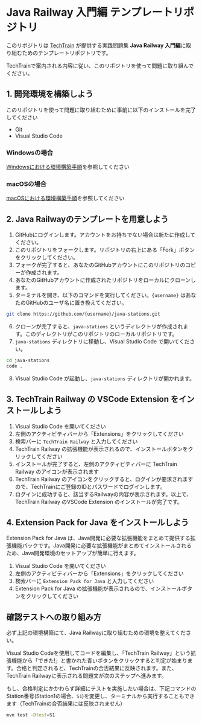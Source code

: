 # Java Railway 入門編 テンプレートリポジトリ

このリポジトリは [TechTrain](https://techtrain.dev) が提供する実践問題集 **Java Railway 入門編**に取り組むためのテンプレートリポジトリです。

TechTrainで案内される内容に従い、このリポジトリを使って問題に取り組んでください。


## 1. 開発環境を構築しよう

このリポジトリを使って問題に取り組むために事前に以下のインストールを完了してください

- Git
- Visual Studio Code

### Windowsの場合

[Windowsにおける環境構築手順](./docs/README-windows.md)を参照してください

### macOSの場合

[macOSにおける環境構築手順](./docs/README-macos.md)を参照してください

## 2. Java Railwayのテンプレートを用意しよう

1. GitHubにログインします。アカウントをお持ちでない場合は新たに作成してください。
2. このリポジトリをフォークします。リポジトリの右上にある「Fork」ボタンをクリックしてください。
3. フォークが完了すると、あなたのGitHubアカウントにこのリポジトリのコピーが作成されます。
4. あなたのGitHubアカウントに作成されたリポジトリをローカルにクローンします。
5. ターミナルを開き、以下のコマンドを実行してください。`{username}` はあなたのGitHubのユーザ名に置き換えてください。
  ```bash
  git clone https://github.com/{username}/java-stations.git
  ```
6. クローンが完了すると、`java-stations` というディレクトリが作成されます。このディレクトリがこのリポジトリのローカルリポジトリです。
7. `java-stations` ディレクトリに移動し、Visual Studio Code で開いてください。
  ```bash
  cd java-stations
  code .
  ```
8. Visual Studio Code が起動し、`java-stations` ディレクトリが開かれます。

## 3. TechTrain Railway の VSCode Extension をインストールしよう

1. Visual Studio Code を開いてください
2. 左側のアクティビティバーから「Extensions」をクリックしてください
3. 検索バーに `TechTrain Railway` と入力してください
4. TechTrain Railway の拡張機能が表示されるので、インストールボタンをクリックしてください
5. インストールが完了すると、左側のアクティビティバーに TechTrain Railway のアイコンが表示されます
6. TechTrain Railway のアイコンをクリックすると、ログインが要求されますので、TechTrainにご登録のIDとパスワードでログインします。
7. ログインに成功すると、該当するRailwayの内容が表示されます。以上で、TechTrain Railway のVSCode Extension のインストールが完了です。

## 4. Extension Pack for Java をインストールしよう

Extension Pack for Java は、Java開発に必要な拡張機能をまとめて提供する拡張機能パックです。Java開発に必要な拡張機能がまとめてインストールされるため、Java開発環境のセットアップが簡単に行えます。

1. Visual Studio Code を開いてください
2. 左側のアクティビティバーから「Extensions」をクリックしてください
3. 検索バーに `Extension Pack for Java` と入力してください
4. Extension Pack for Java の拡張機能が表示されるので、インストールボタンをクリックしてください

## 確認テストへの取り組み方

必ず上記の環境構築にて、Java Railwayに取り組むための環境を整えてください。

Visual Studio Codeを使用してコードを編集し、「TechTrain Railway」という拡張機能から「できた!」と書かれた青いボタンをクリックすると判定が始まります。合格と判定されると、TechTrainの合否結果に反映されます。また、TechTrain Railwayに表示される問題文が次のステップへ進みます。

もし、合格判定にかかわらず詳細にテストを実施したい場合は、下記コマンドのStation番号(Station1の場合、`S1`)を変更し、ターミナルから実行することもできます（TechTrainの合否結果には反映されません）

```bash
mvn test -Dtest=S1
```